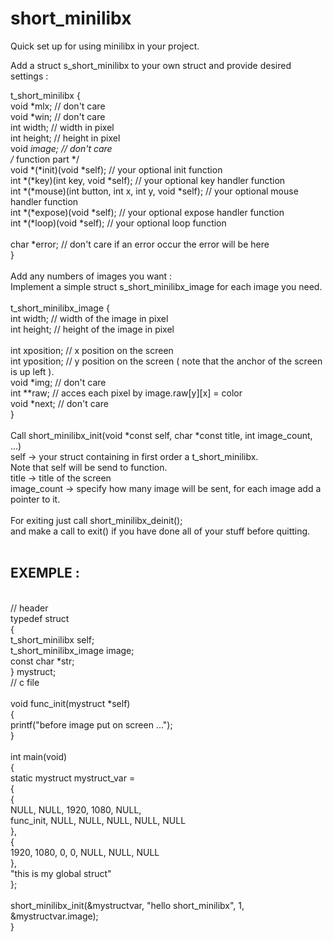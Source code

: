 # short_minilibx

Quick set up for using minilibx in your project.

Add a struct s_short_minilibx to your own struct and provide desired settings :

t_short_minilibx {<br />
  void *mlx; // don't care<br />
  void *win; // don't care<br />
  int  width; // width in pixel<br />
  int  height; // height in pixel<br />
  void *image; // don't care<br />
  /* function part */<br />
  void *(*init)(void *self); // your optional init function<br />
  int  *(*key)(int key, void *self); // your optional key handler function<br />
  int  *(*mouse)(int button, int x, int y, void *self); // your optional mouse handler function<br />
  int  *(*expose)(void *self); // your optional expose handler function<br />
  int  *(*loop)(void *self); // your optional loop function<br />
  <br />
  char *error; // don't care if an error occur the error will be here<br />
}<br />
<br />
Add any numbers of images you want :<br />
Implement a simple struct s_short_minilibx_image for each image you need.<br />
<br />
t_short_minilibx_image {<br />
  int   width; // width of the image in pixel<br />
  int   height; // height of the image in pixel<br />
  <br />
  int   xposition; // x position on the screen<br /> 
  int   yposition; // y position on the screen ( note that the anchor of the screen is up left ).<br />
  void  *img; // don't care<br />
  int   **raw; // acces each pixel by image.raw[y][x] = color<br />
  void  *next; // don't care<br />
}<br />
<br />
Call short_minilibx_init(void *const self, char *const title, int image_count, ...)<br />
self -> your struct containing in first order a t_short_minilibx.<br />
Note that self will be send to function.<br />
title -> title of the screen<br />
image_count -> specify how many image will be sent, for each image add a pointer to it.<br />
<br />
For exiting just call short_minilibx_deinit();<br />
and make a call to exit() if you have done all of your stuff before quitting.<br />
<br />
## EXEMPLE :<br />
<br />
// header<br />
typedef struct<br />
{<br />
  t_short_minilibx  self;<br />
  t_short_minilibx_image  image;<br />
  const char        *str;<br />
}             mystruct;<br />
// c file<br />
<br />
void    func_init(mystruct *self)<br />
{<br />
  printf("before image put on screen ...");<br />
}<br />
<br />
int     main(void)<br />
{<br />
  static mystruct   mystruct_var =<br />
  {<br />
    {<br />
      NULL, NULL, 1920, 1080, NULL,<br />
      func_init, NULL, NULL, NULL, NULL, NULL<br />
    },<br />
    {<br />
      1920, 1080, 0, 0, NULL, NULL, NULL<br />
    },<br />
    "this is my global struct"<br />
  };<br />
  <br />
  short_minilibx_init(&mystructvar, "hello short_minilibx", 1, &mystructvar.image);<br /> 
}
